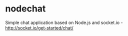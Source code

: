 nodechat
========

Simple chat application based on Node.js and socket.io - http://socket.io/get-started/chat/

